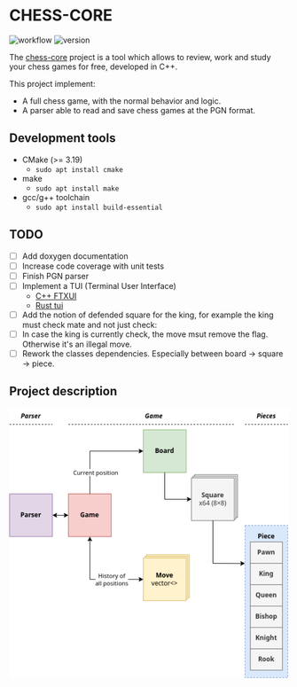 # CHESS-CORE

![workflow](https://github.com/Theodore-Bardy/chess-core/actions/workflows/main.yml/badge.svg) 
![version](https://img.shields.io/badge/version-0.0.1-blue)

The [chess-core](https://github.com/Theodore-Bardy/chess-core) project is a tool which allows to review, work and study your chess games for free, developed in C++.

This project implement:
 - A full chess game, with the normal behavior and logic.
 - A parser able to read and save chess games at the PGN format.

## Development tools

 - CMake (>= 3.19)
    - `sudo apt install cmake`
 - make
    - `sudo apt install make`
 - gcc/g++ toolchain
    - `sudo apt install build-essential`

## TODO

- [ ] Add doxygen documentation
- [ ] Increase code coverage with unit tests
- [ ] Finish PGN parser
- [ ] Implement a TUI (Terminal User Interface)
    - [C++ FTXUI](https://github.com/ArthurSonzogni/FTXUI)
    - [Rust tui](https://docs.rs/tui/latest/tui/)
- [ ] Add the notion of defended square for the king, for example the king must check mate and not just check:
- [ ] In case the king is currently check, the move msut remove the flag. Otherwise it's an illegal move.
- [ ] Rework the classes dependencies. Especially between board → square → piece.

## Project description

<div style="text-align:center"><img src="./chess-core_description.png" /></div>
